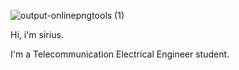 
![output-onlinepngtools (1)](https://user-images.githubusercontent.com/73612936/138535181-aaa9c024-f405-4d8c-9a1d-bb004a941fe5.png)



Hi, i'm sirius. 

I'm a Telecommunication Electrical Engineer student. 
